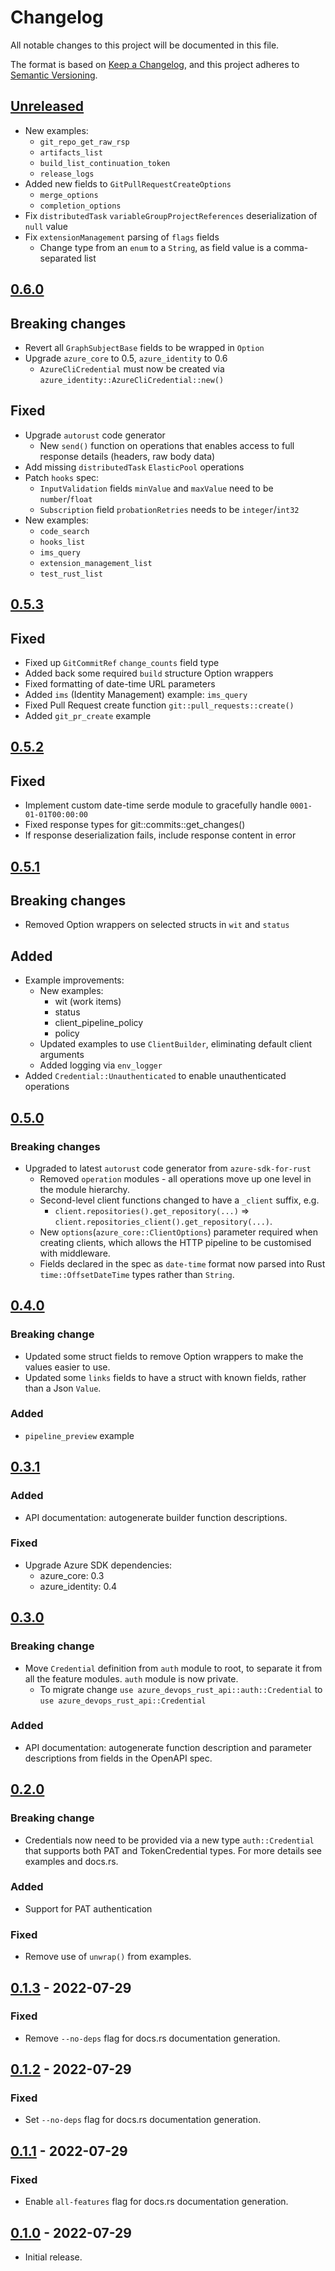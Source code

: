 # Changelog

All notable changes to this project will be documented in this file.

The format is based on [Keep a Changelog](https://keepachangelog.com/en/1.0.0/),
and this project adheres to [Semantic Versioning](https://semver.org/spec/v2.0.0.html).

## [Unreleased]

- New examples:
  - `git_repo_get_raw_rsp`
  - `artifacts_list`
  - `build_list_continuation_token`
  - `release_logs`
- Added new fields to `GitPullRequestCreateOptions`
  - `merge_options`
  - `completion_options`
- Fix `distributedTask` `variableGroupProjectReferences` deserialization of `null` value
- Fix `extensionManagement` parsing of `flags` fields
  - Change type from an `enum` to a `String`, as field value is a comma-separated list

## [0.6.0]

## Breaking changes

- Revert all `GraphSubjectBase` fields to be wrapped in `Option`
- Upgrade `azure_core` to 0.5, `azure_identity` to 0.6
  - `AzureCliCredential` must now be created via `azure_identity::AzureCliCredential::new()`

## Fixed

- Upgrade `autorust` code generator
  - New `send()` function on operations that enables access to full response details
    (headers, raw body data)
- Add missing `distributedTask` `ElasticPool` operations
- Patch `hooks` spec:
  - `InputValidation` fields `minValue` and `maxValue` need to be `number`/`float`
  - `Subscription` field `probationRetries` needs to be `integer`/`int32`
- New examples:
  - `code_search`
  - `hooks_list`
  - `ims_query`
  - `extension_management_list`
  - `test_rust_list`

## [0.5.3]

## Fixed

- Fixed up `GitCommitRef` `change_counts` field type
- Added back some required `build` structure Option wrappers
- Fixed formatting of date-time URL parameters
- Added `ims` (Identity Management) example: `ims_query`
- Fixed Pull Request create function `git::pull_requests::create()`
- Added `git_pr_create` example

## [0.5.2]

## Fixed

- Implement custom date-time serde module to gracefully handle `0001-01-01T00:00:00`
- Fixed response types for git::commits::get_changes()
- If response deserialization fails, include response content in error

## [0.5.1]

## Breaking changes

- Removed Option wrappers on selected structs in `wit` and `status`

## Added

- Example improvements:
  - New examples:
    - wit (work items)
    - status
    - client_pipeline_policy
    - policy
  - Updated examples to use `ClientBuilder`, eliminating default client arguments
  - Added logging via `env_logger`
- Added `Credential::Unauthenticated` to enable unauthenticated operations

## [0.5.0]

### Breaking changes

- Upgraded to latest `autorust` code generator from `azure-sdk-for-rust`
  - Removed `operation` modules - all operations move up one level in the module hierarchy.
  - Second-level client functions changed to have a `_client` suffix, e.g.
    - `client.repositories().get_repository(...)` => `client.repositories_client().get_repository(...)`.
  - New `options`(`azure_core::ClientOptions`) parameter required when creating clients, which allows the HTTP pipeline to be customised with middleware.
  - Fields declared in the spec as `date-time` format now parsed into Rust `time::OffsetDateTime` types rather than `String`.

## [0.4.0]

### Breaking change

- Updated some struct fields to remove Option wrappers to make the values easier to use.
- Updated some `links` fields to have a struct with known fields, rather than a Json `Value`.

### Added

- `pipeline_preview` example

## [0.3.1]

### Added

- API documentation: autogenerate builder function descriptions.

### Fixed

- Upgrade Azure SDK dependencies:
  - azure_core: 0.3
  - azure_identity: 0.4

## [0.3.0]

### Breaking change

- Move `Credential` definition from `auth` module to root, to separate it from all the
  feature modules. `auth` module is now private.
  - To migrate change `use azure_devops_rust_api::auth::Credential` to `use azure_devops_rust_api::Credential`

### Added

- API documentation: autogenerate function description and parameter descriptions from fields
  in the OpenAPI spec.

## [0.2.0]

### Breaking change

- Credentials now need to be provided via a new type `auth::Credential` that supports
  both PAT and TokenCredential types. For more details see examples and docs.rs.

### Added

- Support for PAT authentication

### Fixed

- Remove use of `unwrap()` from examples.

## [0.1.3] - 2022-07-29

### Fixed

- Remove `--no-deps` flag for docs.rs documentation generation.

## [0.1.2] - 2022-07-29

### Fixed

- Set `--no-deps` flag for docs.rs documentation generation.

## [0.1.1] - 2022-07-29

### Fixed

- Enable `all-features` flag for docs.rs documentation generation.

## [0.1.0] - 2022-07-29

- Initial release.

[Unreleased]: https://github.com/microsoft/azure-devops-rust-api/compare/0.6.0...HEAD
[0.6.0]: https://github.com/microsoft/azure-devops-rust-api/compare/0.5.3...0.6.0
[0.5.3]: https://github.com/microsoft/azure-devops-rust-api/compare/0.5.2...0.5.3
[0.5.2]: https://github.com/microsoft/azure-devops-rust-api/compare/0.5.1...0.5.2
[0.5.1]: https://github.com/microsoft/azure-devops-rust-api/compare/0.5.0...0.5.1
[0.5.0]: https://github.com/microsoft/azure-devops-rust-api/compare/0.4.0...0.5.0
[0.4.0]: https://github.com/microsoft/azure-devops-rust-api/compare/0.3.1...0.4.0
[0.3.1]: https://github.com/microsoft/azure-devops-rust-api/compare/0.3.0...0.3.1
[0.3.0]: https://github.com/microsoft/azure-devops-rust-api/compare/0.2.0...0.3.0
[0.2.0]: https://github.com/microsoft/azure-devops-rust-api/compare/0.1.3...0.2.0
[0.1.3]: https://github.com/microsoft/azure-devops-rust-api/compare/0.1.2...0.1.3
[0.1.2]: https://github.com/microsoft/azure-devops-rust-api/compare/0.1.1...0.1.2
[0.1.1]: https://github.com/microsoft/azure-devops-rust-api/compare/0.1.0...0.1.1
[0.1.0]: https://github.com/microsoft/azure-devops-rust-api/tree/0.1.0
